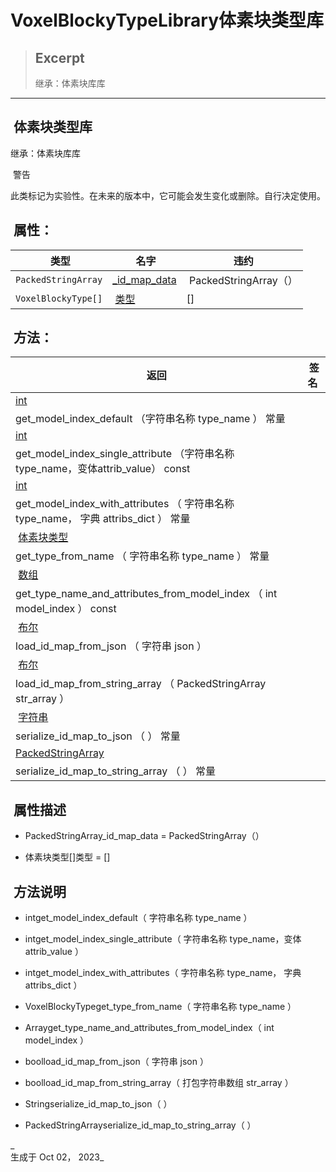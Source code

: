 # VoxelBlockyTypeLibrary体素块类型库

> ## Excerpt
> 继承：体素块库库

---
##  体素块类型库

  
继承：体素块库库

 警告

  
此类标记为实验性。在未来的版本中，它可能会发生变化或删除。自行决定使用。

##  属性：

|  类型 |  名字 |  违约 |
| --- | --- | --- |
| `PackedStringArray` | [\_id\_map\_data](https://voxel-tools.readthedocs.io/en/latest/api/VoxelBlockyTypeLibrary/#i__id_map_data) |  PackedStringArray（） |
| `VoxelBlockyType[]` |  [类型](https://voxel-tools.readthedocs.io/en/latest/api/VoxelBlockyTypeLibrary/#i_types) | \[\] |

##  方法：

|  返回 |  签名 |
| --- | --- |
| [int](https://docs.godotengine.org/en/stable/classes/class_int.html) |   
get\_model\_index\_default （字符串名称 type\_name ） 常量 |
| [int](https://docs.godotengine.org/en/stable/classes/class_int.html) |   
get\_model\_index\_single\_attribute （字符串名称type\_name，变体attrib\_value） const |
| [int](https://docs.godotengine.org/en/stable/classes/class_int.html) |   
get\_model\_index\_with\_attributes （ 字符串名称 type\_name， 字典 attribs\_dict ） 常量 |
|  [体素块类型](https://voxel-tools.readthedocs.io/en/latest/api/VoxelBlockyType/) |   
get\_type\_from\_name （ 字符串名称 type\_name ） 常量 |
|  [数组](https://docs.godotengine.org/en/stable/classes/class_array.html) |   
get\_type\_name\_and\_attributes\_from\_model\_index （ int model\_index ） const |
|  [布尔](https://docs.godotengine.org/en/stable/classes/class_bool.html) |   
load\_id\_map\_from\_json （ 字符串 json ） |
|  [布尔](https://docs.godotengine.org/en/stable/classes/class_bool.html) |   
load\_id\_map\_from\_string\_array （ PackedStringArray str\_array ） |
|  [字符串](https://docs.godotengine.org/en/stable/classes/class_string.html) |   
serialize\_id\_map\_to\_json （ ） 常量 |
| [PackedStringArray](https://docs.godotengine.org/en/stable/classes/class_packedstringarray.html) |   
serialize\_id\_map\_to\_string\_array （ ） 常量 |

##  属性描述

-     
    PackedStringArray\_id\_map\_data = PackedStringArray（）
    
-     
    体素块类型\[\]类型 = \[\]
    

##  方法说明

-     
    intget\_model\_index\_default（ 字符串名称 type\_name ）
    
-     
    intget\_model\_index\_single\_attribute（ 字符串名称 type\_name，变体 attrib\_value ）
    
-     
    intget\_model\_index\_with\_attributes（ 字符串名称 type\_name， 字典 attribs\_dict ）
    
-     
    VoxelBlockyTypeget\_type\_from\_name（ 字符串名称 type\_name ）
    
-     
    Arrayget\_type\_name\_and\_attributes\_from\_model\_index（ int model\_index ）
    
-     
    boolload\_id\_map\_from\_json（ 字符串 json ）
    
-     
    boolload\_id\_map\_from\_string\_array（ 打包字符串数组 str\_array ）
    
-     
    Stringserialize\_id\_map\_to\_json（ ）
    
-     
    PackedStringArrayserialize\_id\_map\_to\_string\_array（ ）
    

_  
生成于 Oct 02， 2023_
